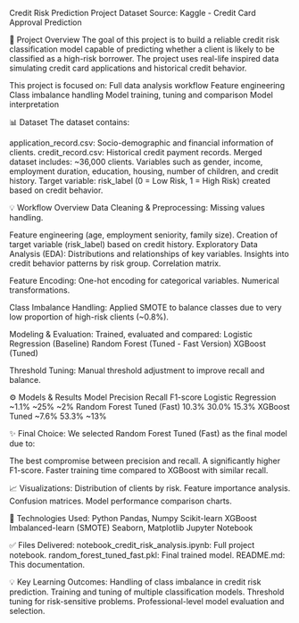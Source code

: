 Credit Risk Prediction Project Dataset Source: Kaggle - Credit Card Approval Prediction

📌 Project Overview The goal of this project is to build a reliable credit risk classification model capable of predicting whether a client is likely to be classified as a high-risk borrower. The project uses real-life inspired data simulating credit card applications and historical credit behavior.

This project is focused on: Full data analysis workflow Feature engineering Class imbalance handling Model training, tuning and comparison Model interpretation

📊 Dataset The dataset contains:

application_record.csv: Socio-demographic and financial information of clients. credit_record.csv: Historical credit payment records. Merged dataset includes: ~36,000 clients. Variables such as gender, income, employment duration, education, housing, number of children, and credit history. Target variable: risk_label (0 = Low Risk, 1 = High Risk) created based on credit behavior.

💡 Workflow Overview Data Cleaning & Preprocessing: Missing values handling.

Feature engineering (age, employment seniority, family size). Creation of target variable (risk_label) based on credit history. Exploratory Data Analysis (EDA): Distributions and relationships of key variables. Insights into credit behavior patterns by risk group. Correlation matrix.

Feature Encoding: One-hot encoding for categorical variables. Numerical transformations.

Class Imbalance Handling: Applied SMOTE to balance classes due to very low proportion of high-risk clients (~0.8%).

Modeling & Evaluation: Trained, evaluated and compared: Logistic Regression (Baseline) Random Forest (Tuned - Fast Version) XGBoost (Tuned)

Threshold Tuning: Manual threshold adjustment to improve recall and balance.

⚙ Models & Results Model Precision Recall F1-score Logistic Regression ~1.1% ~25% ~2% Random Forest Tuned (Fast) 10.3% 30.0% 15.3% XGBoost Tuned ~7.6% 53.3% ~13%

✨ Final Choice: We selected Random Forest Tuned (Fast) as the final model due to:

The best compromise between precision and recall. A significantly higher F1-score. Faster training time compared to XGBoost with similar recall.

📈 Visualizations: Distribution of clients by risk. Feature importance analysis. Confusion matrices. Model performance comparison charts.

🧰 Technologies Used: Python Pandas, Numpy Scikit-learn XGBoost Imbalanced-learn (SMOTE) Seaborn, Matplotlib Jupyter Notebook

✅ Files Delivered: notebook_credit_risk_analysis.ipynb: Full project notebook. random_forest_tuned_fast.pkl: Final trained model. README.md: This documentation.

💡 Key Learning Outcomes: Handling of class imbalance in credit risk prediction. Training and tuning of multiple classification models. Threshold tuning for risk-sensitive problems. Professional-level model evaluation and selection.
